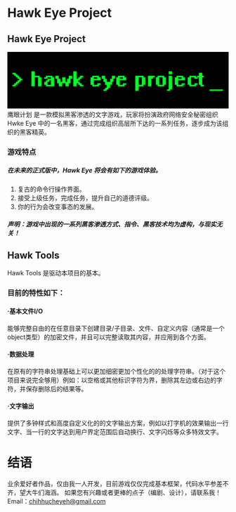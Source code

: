# Hawk Eye Project
## Hawk Eye Project
![Image text](https://raw.githubusercontent.com/ye3967585/HawkEye/master/img/GAME_LOGO.jpg)
鹰眼计划 是一款模拟黑客渗透的文字游戏，玩家将扮演政府网络安全秘密组织 Hwke Eye 中的一名黑客，通过完成组织高层所下达的一系列任务，逐步成为该组织的黑客精英。
### 游戏特点
##### 在未来的正式版中，Hawk Eye 将会有如下的游戏体验。

1. 复古的命令行操作界面。
2. 接受上级任务，完成任务，提升自己的道德评级。
3. 你的行为会改变事态的发展。

##### 声明：游戏中出现的一系列黑客渗透方式、指令、黑客技术均为虚构，与现实无关！


## Hawk Tools
Hawk Tools 是驱动本项目的基本。
### 目前的特性如下：

#### ·基本文件I/O
能够完整自由的在任意目录下创建目录/子目录、文件、自定义内容（通常是一个object类型）的加密文件，并且可以完整读取其内容，并应用到各个方面。
#### ·数据处理
在原有的字符串处理基础上可以更加细密更加个性化的的处理字符串。（对于这个项目来说完全够用）例如：以空格或其他标识字符为界，删除其左边或右边的字符，并保存删除后的结果等。
#### ·文字输出
提供了多钟样式和高度自定义化的的文字输出方案，例如以打字机的效果输出一行文字、当一行的文字达到用户界定范围后自动换行、文字闪烁等众多特效文字。

# 结语
业余爱好者作品，仅由我一人开发，目前游戏仅仅完成基本框架，代码水平参差不齐，望大牛们海涵。
如果您有兴趣或者更棒的点子（编剧、设计），请联系我！ 
Email：chihhucheyeh@gmail.com
